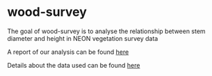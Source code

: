 
# wood-survey

<!-- badges: start -->
<!-- badges: end -->

The goal of wood-survey is to analyse the relationship between stem diameter and height in NEON vegetation survey data

A report of our analysis can be found [here](report.html) 

Details about the data used can be found [here](data/index.html)
